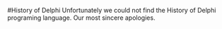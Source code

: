 #History of Delphi
Unfortunately we could not find the History of Delphi programing language. Our most sincere apologies.